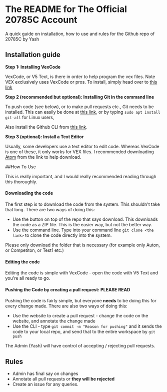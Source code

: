 # The README for The Official 20785C Account

A quick guide on installation, how to use and rules for the Github repo of 20785C by Yash

## Installation guide

**Step 1: Installing VexCode**

VexCode, or V5 Text, is there in order to help program the vex files. Note VEX exclusively uses VexCode or pros.
To install, simply head over to [this link](https://www.vexrobotics.com/vexcode-download)

**Step 2 (recommended but optional): Installing Git in the command line**

To push code (see below), or to make pull requests etc., Git needs to be installed. This can easily be done at [this link](https://git-scm.com/book/en/v2/Getting-Started-Installing-Git), or by typing `sudo apt install git-all` for Linux users,

Also install the Github CLI from [this link](https://cli.github.com/).


**Step 3 (optional): Install a Text Editor**

Usually, some developers use a text editor to edit code. Whereas VexCode is one of these, it only works for VEX files. I recommended downloading [Atom](https://atom.io/) from the link to help download.

##How To Use

This is really important, and I would really recommended reading through this thoroughly.

#### Downloading the code

The first step is to download the code from the system. This shouldn't take that long. There are two ways of doing this:

- Use the button on top of the repo that says download. This downloads the code as a ZIP file. This is the easier way, but not the better way.
- Use the command line. Type into your command line `git clone <the link>` to clone the code directly into the system.

Please only download the folder that is necessary (for example only Auton, or Competiton, or Test1 etc.)

#### Editing the code

Editing the code is simple with VexCode - open the code with V5 Text and you're all ready to go.

#### Pushing the Code by creating a pull request: PLEASE READ

Pushing the code is fairly simple, but everyone **needs** to be doing this for every change made. There are also two ways of doing this:

+ Use the website to create a pull request - change the code on the website, and annotate the change made
+ Use the CLI - type `git commit -m "Reason for pushing"` and it sends the code to your local repo, and send that to the entire workspace by `git push`

The Admin (Yash) will have control of accepting / rejecting pull requests.

## Rules

- Admin has final say on changes
- Annotate all pull requests or **they will be rejected**
- Create an issue for any queries.
